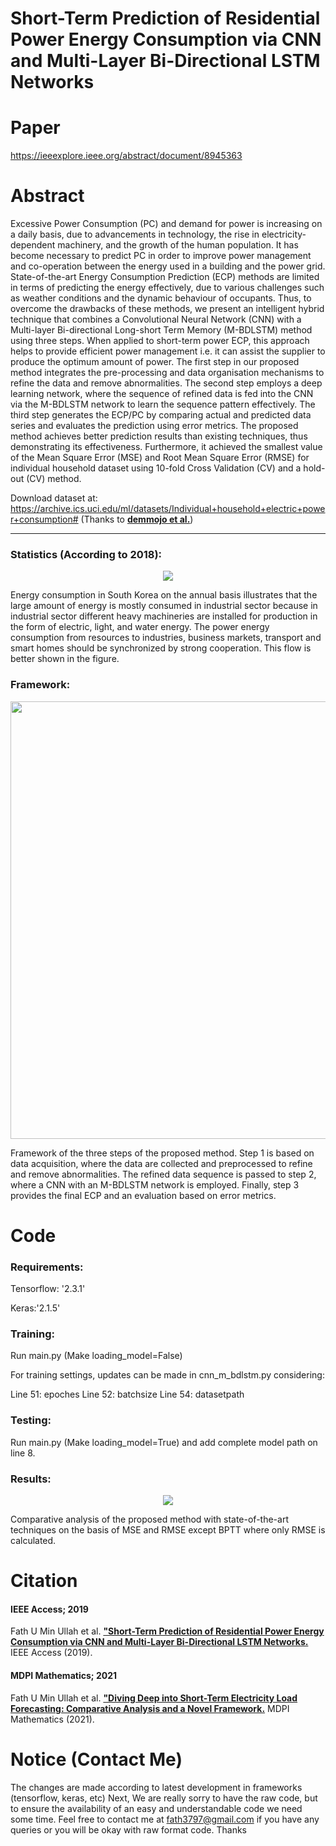# Short-Term Prediction of Residential Power Energy Consumption via CNN and Multi-Layer Bi-Directional LSTM Networks

# Paper

https://ieeexplore.ieee.org/abstract/document/8945363

# Abstract

Excessive Power Consumption (PC) and demand for power is increasing on a daily basis, due to advancements in technology, the rise in electricity-dependent machinery, and the growth of the human population. It has become necessary to predict PC in order to improve power management and co-operation between the energy used in a building and the power grid. State-of-the-art Energy Consumption Prediction (ECP) methods are limited in terms of predicting the energy effectively, due to various challenges such as weather conditions and the dynamic behaviour of occupants. Thus, to overcome the drawbacks of these methods, we present an intelligent hybrid technique that combines a Convolutional Neural Network (CNN) with a Multi-layer Bi-directional Long-short Term Memory (M-BDLSTM) method using three steps. When applied to short-term power ECP, this approach helps to provide efficient power management i.e. it can assist the supplier to produce the optimum amount of power. The first step in our proposed method integrates the pre-processing and data organisation mechanisms to refine the data and remove abnormalities. The second step employs a deep learning network, where the sequence of refined data is fed into the CNN via the M-BDLSTM network to learn the sequence pattern effectively. The third step generates the ECP/PC by comparing actual and predicted data series and evaluates the prediction using error metrics. The proposed method achieves better prediction results than existing techniques, thus demonstrating its effectiveness. Furthermore, it achieved the smallest value of the Mean Square Error (MSE) and Root Mean Square Error (RMSE) for individual household dataset using 10-fold Cross Validation (CV) and a hold-out (CV) method.

Download dataset at: https://archive.ics.uci.edu/ml/datasets/Individual+household+electric+power+consumption# (Thanks to [**demmojo et al.**](https://github.com/demmojo))

***********************************************************************************************************************************************************************
### Statistics (According to 2018):
<p align="center">
  <img src= "https://user-images.githubusercontent.com/43944394/178435770-63abdb44-bcf3-487a-84e5-8bdb104d113d.gif">
</p>
Energy consumption in South Korea on the annual basis illustrates that the large amount of energy is mostly consumed in industrial sector because in industrial sector different heavy machineries are installed for production in the form of electric, light, and water energy. The power energy consumption from resources to industries, business markets, transport and smart homes should be synchronized by strong cooperation. This flow is better shown in the figure.


### Framework:
<p align="center">
  <img src= "https://user-images.githubusercontent.com/43944394/178433703-154f9d4a-b20b-4d1c-8f62-9bbbcd7fb611.png" width="840" height="700">
</p>
Framework of the three steps of the proposed method. Step 1 is based on data acquisition, where the data are collected and preprocessed to refine and remove abnormalities. The refined data sequence is passed to step 2, where a CNN with an M-BDLSTM network is employed. Finally, step 3 provides the final ECP and an evaluation based on error metrics.

# Code

### Requirements:
Tensorflow: '2.3.1'

Keras:'2.1.5'


### Training:

Run main.py (Make loading_model=False)

For training settings, updates can be made in cnn_m_bdlstm.py considering:

Line 51: epoches
Line 52: batchsize
Line 54: datasetpath 


### Testing:

Run main.py (Make loading_model=True) and add complete model path on line 8.

### Results:
<p align="center">
  <img src= "https://user-images.githubusercontent.com/43944394/178436918-31c52d51-da5b-46dd-882f-6190cb1f2ab4.gif">
</p>
Comparative analysis of the proposed method with state-of-the-art techniques on the basis of MSE and RMSE except BPTT where only RMSE is calculated.


# Citation

#### IEEE Access; 2019
Fath U Min Ullah et al. [**"Short-Term Prediction of Residential Power Energy Consumption via CNN and Multi-Layer Bi-Directional LSTM Networks.**](https://ieeexplore.ieee.org/abstract/document/8945363) 
IEEE Access (2019).

#### MDPI Mathematics; 2021
Fath U Min Ullah et al. [**"Diving Deep into Short-Term Electricity Load Forecasting: Comparative Analysis and a Novel Framework.**](https://www.mdpi.com/2227-7390/9/6/611) 
MDPI Mathematics (2021).


# Notice (Contact Me)

The changes are made according to latest development in frameworks (tensorflow, keras, etc)
Next, We are really sorry to have the raw code, but to ensure the availability of an easy and understandable code we need some time. Feel free to contact me at fath3797@gmail.com if you have any queries or you will be okay with raw format code. Thanks
